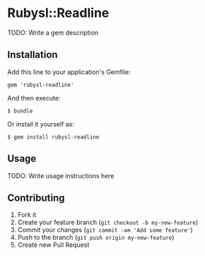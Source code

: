 # Rubysl::Readline

TODO: Write a gem description

## Installation

Add this line to your application's Gemfile:

    gem 'rubysl-readline'

And then execute:

    $ bundle

Or install it yourself as:

    $ gem install rubysl-readline

## Usage

TODO: Write usage instructions here

## Contributing

1. Fork it
2. Create your feature branch (`git checkout -b my-new-feature`)
3. Commit your changes (`git commit -am 'Add some feature'`)
4. Push to the branch (`git push origin my-new-feature`)
5. Create new Pull Request
